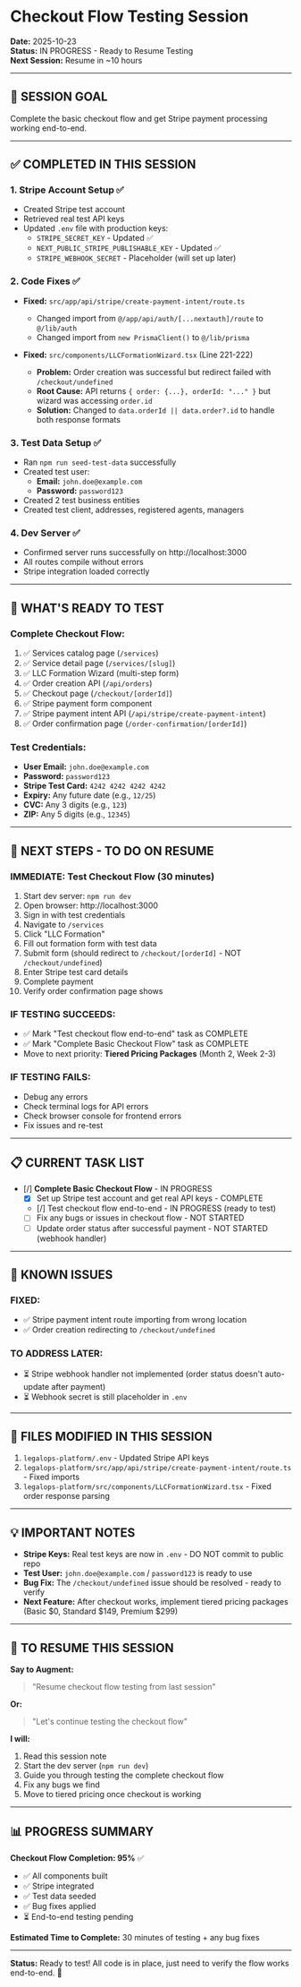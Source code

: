 # Checkout Flow Testing Session
**Date:** 2025-10-23  
**Status:** IN PROGRESS - Ready to Resume Testing  
**Next Session:** Resume in ~10 hours

---

## 🎯 **SESSION GOAL**
Complete the basic checkout flow and get Stripe payment processing working end-to-end.

---

## ✅ **COMPLETED IN THIS SESSION**

### 1. **Stripe Account Setup** ✅
- Created Stripe test account
- Retrieved real test API keys
- Updated `.env` file with production keys:
  - `STRIPE_SECRET_KEY` - Updated ✅
  - `NEXT_PUBLIC_STRIPE_PUBLISHABLE_KEY` - Updated ✅
  - `STRIPE_WEBHOOK_SECRET` - Placeholder (will set up later)

### 2. **Code Fixes** ✅
- **Fixed:** `src/app/api/stripe/create-payment-intent/route.ts`
  - Changed import from `@/app/api/auth/[...nextauth]/route` to `@/lib/auth`
  - Changed import from `new PrismaClient()` to `@/lib/prisma`
  
- **Fixed:** `src/components/LLCFormationWizard.tsx` (Line 221-222)
  - **Problem:** Order creation was successful but redirect failed with `/checkout/undefined`
  - **Root Cause:** API returns `{ order: {...}, orderId: "..." }` but wizard was accessing `order.id`
  - **Solution:** Changed to `data.orderId || data.order?.id` to handle both response formats

### 3. **Test Data Setup** ✅
- Ran `npm run seed-test-data` successfully
- Created test user:
  - **Email:** `john.doe@example.com`
  - **Password:** `password123`
- Created 2 test business entities
- Created test client, addresses, registered agents, managers

### 4. **Dev Server** ✅
- Confirmed server runs successfully on http://localhost:3000
- All routes compile without errors
- Stripe integration loaded correctly

---

## 🔧 **WHAT'S READY TO TEST**

### **Complete Checkout Flow:**
1. ✅ Services catalog page (`/services`)
2. ✅ Service detail page (`/services/[slug]`)
3. ✅ LLC Formation Wizard (multi-step form)
4. ✅ Order creation API (`/api/orders`)
5. ✅ Checkout page (`/checkout/[orderId]`)
6. ✅ Stripe payment form component
7. ✅ Stripe payment intent API (`/api/stripe/create-payment-intent`)
8. ✅ Order confirmation page (`/order-confirmation/[orderId]`)

### **Test Credentials:**
- **User Email:** `john.doe@example.com`
- **Password:** `password123`
- **Stripe Test Card:** `4242 4242 4242 4242`
- **Expiry:** Any future date (e.g., `12/25`)
- **CVC:** Any 3 digits (e.g., `123`)
- **ZIP:** Any 5 digits (e.g., `12345`)

---

## 🚀 **NEXT STEPS - TO DO ON RESUME**

### **IMMEDIATE: Test Checkout Flow** (30 minutes)
1. Start dev server: `npm run dev`
2. Open browser: http://localhost:3000
3. Sign in with test credentials
4. Navigate to `/services`
5. Click "LLC Formation"
6. Fill out formation form with test data
7. Submit form (should redirect to `/checkout/[orderId]` - NOT `/checkout/undefined`)
8. Enter Stripe test card details
9. Complete payment
10. Verify order confirmation page shows

### **IF TESTING SUCCEEDS:**
- ✅ Mark "Test checkout flow end-to-end" task as COMPLETE
- ✅ Mark "Complete Basic Checkout Flow" task as COMPLETE
- Move to next priority: **Tiered Pricing Packages** (Month 2, Week 2-3)

### **IF TESTING FAILS:**
- Debug any errors
- Check terminal logs for API errors
- Check browser console for frontend errors
- Fix issues and re-test

---

## 📋 **CURRENT TASK LIST**

- [/] **Complete Basic Checkout Flow** - IN PROGRESS
  - [x] Set up Stripe test account and get real API keys - COMPLETE
  - [/] Test checkout flow end-to-end - IN PROGRESS (ready to test)
  - [ ] Fix any bugs or issues in checkout flow - NOT STARTED
  - [ ] Update order status after successful payment - NOT STARTED (webhook handler)

---

## 🐛 **KNOWN ISSUES**

### **FIXED:**
- ✅ Stripe payment intent route importing from wrong location
- ✅ Order creation redirecting to `/checkout/undefined`

### **TO ADDRESS LATER:**
- ⏳ Stripe webhook handler not implemented (order status doesn't auto-update after payment)
- ⏳ Webhook secret is still placeholder in `.env`

---

## 📁 **FILES MODIFIED IN THIS SESSION**

1. `legalops-platform/.env` - Updated Stripe API keys
2. `legalops-platform/src/app/api/stripe/create-payment-intent/route.ts` - Fixed imports
3. `legalops-platform/src/components/LLCFormationWizard.tsx` - Fixed order response parsing

---

## 💡 **IMPORTANT NOTES**

- **Stripe Keys:** Real test keys are now in `.env` - DO NOT commit to public repo
- **Test User:** `john.doe@example.com` / `password123` is ready to use
- **Bug Fix:** The `/checkout/undefined` issue should be resolved - ready to verify
- **Next Feature:** After checkout works, implement tiered pricing packages (Basic $0, Standard $149, Premium $299)

---

## 🎯 **TO RESUME THIS SESSION**

**Say to Augment:**
> "Resume checkout flow testing from last session"

**Or:**
> "Let's continue testing the checkout flow"

**I will:**
1. Read this session note
2. Start the dev server (`npm run dev`)
3. Guide you through testing the complete checkout flow
4. Fix any bugs we find
5. Move to tiered pricing once checkout is working

---

## 📊 **PROGRESS SUMMARY**

**Checkout Flow Completion: 95%** ✅
- ✅ All components built
- ✅ Stripe integrated
- ✅ Test data seeded
- ✅ Bug fixes applied
- ⏳ End-to-end testing pending

**Estimated Time to Complete:** 30 minutes of testing + any bug fixes

---

**Status:** Ready to test! All code is in place, just need to verify the flow works end-to-end. 🚀


